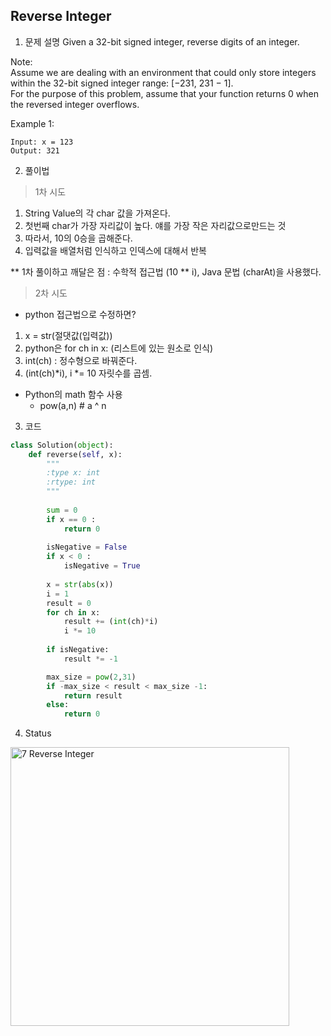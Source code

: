## Reverse Integer 

1. 문제 설명
Given a 32-bit signed integer, reverse digits of an integer.

Note:<br>
Assume we are dealing with an environment that could only store integers within the 32-bit signed integer range: [−231,  231 − 1]. <br>
For the purpose of this problem, assume that your function returns 0 when the reversed integer overflows.

Example 1:
```
Input: x = 123
Output: 321
```
2. 풀이법

> 1차 시도
1. String Value의 각 char 값을 가져온다. 
2. 첫번째 char가 가장 자리값이 높다. 얘를 가장 작은 자리값으로만드는 것
3. 따라서, 10의 0승을 곱해준다. 
4. 입력값을 배열처럼 인식하고 인덱스에 대해서 반복

** 1차 풀이하고 깨달은 점 : 수학적 접근법 (10 ** i), Java 문법 (charAt)을 사용했다.
 
> 2차 시도
* python 접근법으로 수정하면? 
1. x = str(절댓값(입력값))
2. python은 for ch in x: (리스트에 있는 원소로 인식)
3. int(ch) : 정수형으로 바꿔준다. 
4. (int(ch)*i), i *= 10 자릿수를 곱셈. 

* Python의 math 함수 사용 
    * pow(a,n) # a ^ n
    
3. 코드 
```python
class Solution(object):
    def reverse(self, x):
        """
        :type x: int
        :rtype: int
        """
               
        sum = 0
        if x == 0 : 
            return 0
        
        isNegative = False
        if x < 0 : 
            isNegative = True
        
        x = str(abs(x))
        i = 1
        result = 0
        for ch in x:
            result += (int(ch)*i)
            i *= 10
        
        if isNegative:
            result *= -1

        max_size = pow(2,31)
        if -max_size < result < max_size -1:
            return result 
        else: 
            return 0

```

4. Status 
<img width="446" alt="7  Reverse Integer" src="https://user-images.githubusercontent.com/41981471/102441211-303b4f80-4065-11eb-829b-4c93adb6f12d.png">
